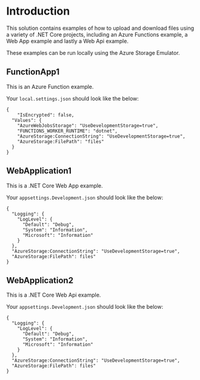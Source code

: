 # Introduction

This solution contains examples of how to upload and download files using a variety of .NET Core projects, including an Azure Functions example, a Web App example and lastly a Web Api example.

These examples can be run locally using the Azure Storage Emulator.

## FunctionApp1

This is an Azure Function example.

Your `local.settings.json` should look like the below:

```
{
    "IsEncrypted": false,
  "Values": {
    "AzureWebJobsStorage": "UseDevelopmentStorage=true",
    "FUNCTIONS_WORKER_RUNTIME": "dotnet",
    "AzureStorage:ConnectionString": "UseDevelopmentStorage=true",
    "AzureStorage:FilePath": "files"
  }
}
```

## WebApplication1

This is a .NET Core Web App example.

Your `appsettings.Development.json` should look like the below:

```
{
  "Logging": {
    "LogLevel": {
      "Default": "Debug",
      "System": "Information",
      "Microsoft": "Information"
    }
  },
  "AzureStorage:ConnectionString": "UseDevelopmentStorage=true",
  "AzureStorage:FilePath": files"
}
```

## WebApplication2

This is a .NET Core Web Api example.

Your `appsettings.Development.json` should look like the below:

```
{
  "Logging": {
    "LogLevel": {
      "Default": "Debug",
      "System": "Information",
      "Microsoft": "Information"
    }
  },
  "AzureStorage:ConnectionString": "UseDevelopmentStorage=true",
  "AzureStorage:FilePath": files"
}
```